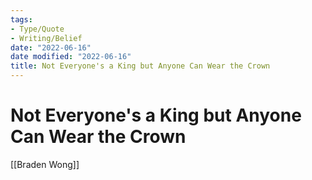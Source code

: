 ```yaml
---
tags:
- Type/Quote
- Writing/Belief
date: "2022-06-16"
date modified: "2022-06-16"
title: Not Everyone's a King but Anyone Can Wear the Crown
---
```


# Not Everyone's a King but Anyone Can Wear the Crown
[[Braden Wong]]
